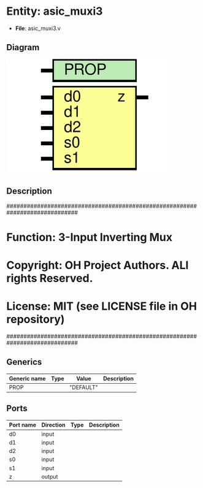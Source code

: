 # Entity: asic_muxi3

- **File**: asic_muxi3.v
## Diagram

![Diagram](asic_muxi3.svg "Diagram")
## Description

#############################################################################
# Function: 3-Input Inverting Mux                                           #
# Copyright: OH Project Authors. ALl rights Reserved.                       #
# License:  MIT (see LICENSE file in OH repository)                         #
#############################################################################

## Generics

| Generic name | Type | Value     | Description |
| ------------ | ---- | --------- | ----------- |
| PROP         |      | "DEFAULT" |             |
## Ports

| Port name | Direction | Type | Description |
| --------- | --------- | ---- | ----------- |
| d0        | input     |      |             |
| d1        | input     |      |             |
| d2        | input     |      |             |
| s0        | input     |      |             |
| s1        | input     |      |             |
| z         | output    |      |             |
